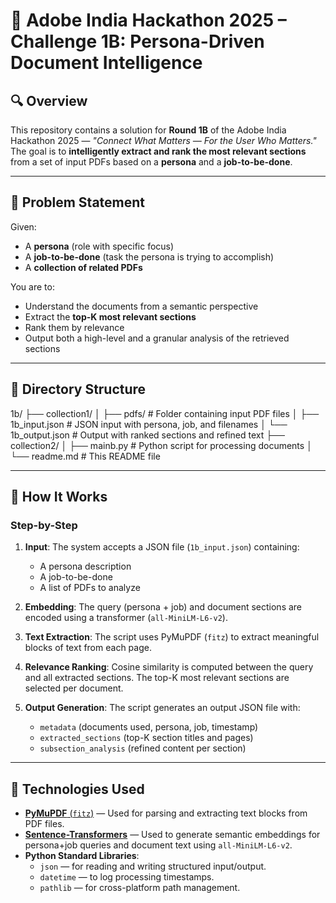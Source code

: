 # 📄 Adobe India Hackathon 2025 – Challenge 1B: Persona-Driven Document Intelligence

## 🔍 Overview

This repository contains a solution for **Round 1B** of the Adobe India Hackathon 2025 — _"Connect What Matters — For the User Who Matters."_  
The goal is to **intelligently extract and rank the most relevant sections** from a set of input PDFs based on a **persona** and a **job-to-be-done**.

---

## 🧠 Problem Statement

Given:

- A **persona** (role with specific focus)
- A **job-to-be-done** (task the persona is trying to accomplish)
- A **collection of related PDFs**

You are to:

- Understand the documents from a semantic perspective
- Extract the **top-K most relevant sections**
- Rank them by relevance
- Output both a high-level and a granular analysis of the retrieved sections

---

## 📁 Directory Structure

1b/
├── collection1/
│ ├── pdfs/ # Folder containing input PDF files
│ ├── 1b_input.json # JSON input with persona, job, and filenames
│ └── 1b_output.json # Output with ranked sections and refined text
├── collection2/
│ ├── mainb.py # Python script for processing documents
│ └── readme.md # This README file

---

## 🚀 How It Works

### Step-by-Step

1. **Input**: The system accepts a JSON file (`1b_input.json`) containing:

   - A persona description
   - A job-to-be-done
   - A list of PDFs to analyze

2. **Embedding**: The query (persona + job) and document sections are encoded using a transformer (`all-MiniLM-L6-v2`).

3. **Text Extraction**: The script uses PyMuPDF (`fitz`) to extract meaningful blocks of text from each page.

4. **Relevance Ranking**: Cosine similarity is computed between the query and all extracted sections. The top-K most relevant sections are selected per document.

5. **Output Generation**: The script generates an output JSON file with:
   - `metadata` (documents used, persona, job, timestamp)
   - `extracted_sections` (top-K section titles and pages)
   - `subsection_analysis` (refined content per section)

---

## 🧰 Technologies Used

- [**PyMuPDF** (`fitz`)](https://pymupdf.readthedocs.io/) — Used for parsing and extracting text blocks from PDF files.
- [**Sentence-Transformers**](https://www.sbert.net/) — Used to generate semantic embeddings for persona+job queries and document text using `all-MiniLM-L6-v2`.
- **Python Standard Libraries**:
  - `json` — for reading and writing structured input/output.
  - `datetime` — to log processing timestamps.
  - `pathlib` — for cross-platform path management.
